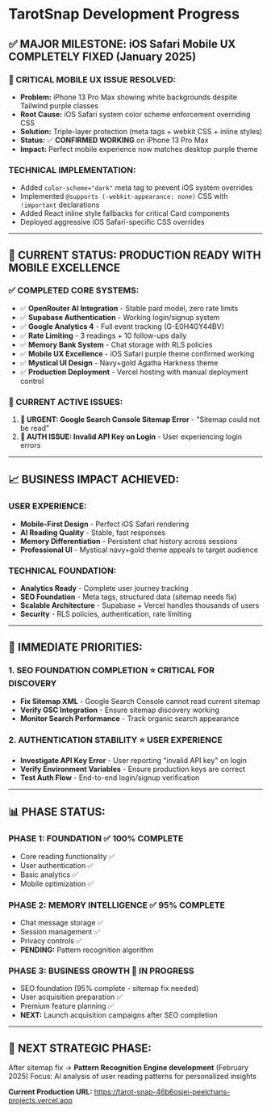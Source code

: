 # TarotSnap Development Progress

## ✅ **MAJOR MILESTONE: iOS Safari Mobile UX COMPLETELY FIXED (January 2025)**

### **🍎 CRITICAL MOBILE UX ISSUE RESOLVED:**
- **Problem:** iPhone 13 Pro Max showing white backgrounds despite Tailwind purple classes
- **Root Cause:** iOS Safari system color scheme enforcement overriding CSS
- **Solution:** Triple-layer protection (meta tags + webkit CSS + inline styles)
- **Status:** ✅ **CONFIRMED WORKING** on iPhone 13 Pro Max
- **Impact:** Perfect mobile experience now matches desktop purple theme

### **TECHNICAL IMPLEMENTATION:**
- Added `color-scheme="dark"` meta tag to prevent iOS system overrides
- Implemented `@supports (-webkit-appearance: none)` CSS with `!important` declarations
- Added React inline style fallbacks for critical Card components
- Deployed aggressive iOS Safari-specific CSS overrides

---

## 🚀 **CURRENT STATUS: PRODUCTION READY WITH MOBILE EXCELLENCE**

### **✅ COMPLETED CORE SYSTEMS:**
- ✅ **OpenRouter AI Integration** - Stable paid model, zero rate limits
- ✅ **Supabase Authentication** - Working login/signup system  
- ✅ **Google Analytics 4** - Full event tracking (G-E0H4GY44BV)
- ✅ **Rate Limiting** - 3 readings + 10 follow-ups daily
- ✅ **Memory Bank System** - Chat storage with RLS policies
- ✅ **Mobile UX Excellence** - iOS Safari purple theme confirmed working
- ✅ **Mystical UI Design** - Navy+gold Agatha Harkness theme
- ✅ **Production Deployment** - Vercel hosting with manual deployment control

### **🔧 CURRENT ACTIVE ISSUES:**
1. **🚨 URGENT: Google Search Console Sitemap Error** - "Sitemap could not be read"
2. **🔐 AUTH ISSUE: Invalid API Key on Login** - User experiencing login errors

---

## 📈 **BUSINESS IMPACT ACHIEVED:**

### **USER EXPERIENCE:**
- **Mobile-First Design** - Perfect iOS Safari rendering
- **AI Reading Quality** - Stable, fast responses  
- **Memory Differentiation** - Persistent chat history across sessions
- **Professional UI** - Mystical navy+gold theme appeals to target audience

### **TECHNICAL FOUNDATION:**
- **Analytics Ready** - Complete user journey tracking
- **SEO Foundation** - Meta tags, structured data (sitemap needs fix)
- **Scalable Architecture** - Supabase + Vercel handles thousands of users
- **Security** - RLS policies, authentication, rate limiting

---

## 🎯 **IMMEDIATE PRIORITIES:**

### **1. SEO FOUNDATION COMPLETION** ⭐ **CRITICAL FOR DISCOVERY**
- **Fix Sitemap XML** - Google Search Console cannot read current sitemap
- **Verify GSC Integration** - Ensure sitemap discovery working
- **Monitor Search Performance** - Track organic search appearance

### **2. AUTHENTICATION STABILITY** ⭐ **USER EXPERIENCE**
- **Investigate API Key Error** - User reporting "invalid API key" on login
- **Verify Environment Variables** - Ensure production keys are correct
- **Test Auth Flow** - End-to-end login/signup verification

---

## 📊 **PHASE STATUS:**

### **PHASE 1: FOUNDATION** ✅ **100% COMPLETE**
- Core reading functionality ✅
- User authentication ✅  
- Basic analytics ✅
- Mobile optimization ✅

### **PHASE 2: MEMORY INTELLIGENCE** ✅ **95% COMPLETE**
- Chat message storage ✅
- Session management ✅
- Privacy controls ✅
- **PENDING:** Pattern recognition algorithm

### **PHASE 3: BUSINESS GROWTH** 🔄 **IN PROGRESS**
- SEO foundation (95% complete - sitemap fix needed)
- User acquisition preparation ✅
- Premium feature planning ✅
- **NEXT:** Launch acquisition campaigns after SEO completion

---

## 🚀 **NEXT STRATEGIC PHASE:**
After sitemap fix → **Pattern Recognition Engine development** (February 2025)
Focus: AI analysis of user reading patterns for personalized insights

**Current Production URL:** https://tarot-snap-46b6osjei-peelchans-projects.vercel.app 